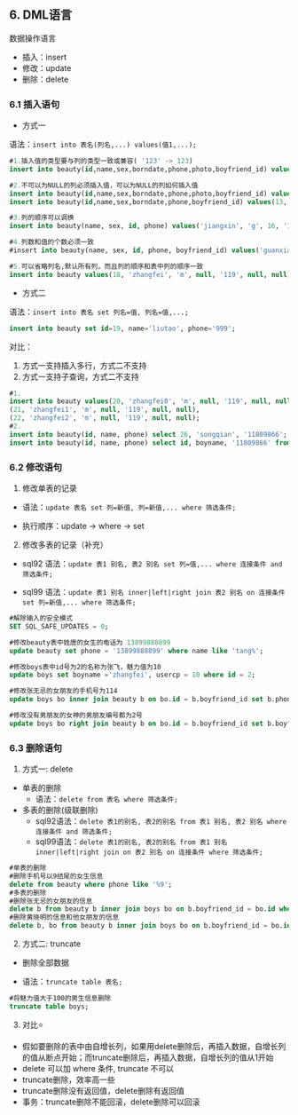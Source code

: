 ## 6. DML语言

数据操作语言

- 插入：insert
- 修改：update
- 删除：delete

### 6.1 插入语句

- 方式一

语法：`insert into 表名(列名,...) values(值1,...);`
```sql
#1.插入值的类型要与列的类型一致或兼容( '123' -> 123)
insert into beauty(id,name,sex,borndate,phone,photo,boyfriend_id) values(13,'tangyixin','g','1990-4-23','18988888888',NULL,2);

#2.不可以为NULL的列必须插入值，可以为NULL的列如何插入值
insert into beauty(id,name,sex,borndate,phone,photo,boyfriend_id) values(13,'tangyixin','g','1990-4-23','18988888888',NULL,2);
insert into beauty(id,name,sex,borndate,phone,boyfriend_id) values(13,'tangyixin','g','1990-4-23','18988888888',2);

#3.列的顺序可以调换
insert into beauty(name, sex, id, phone) values('jiangxin', 'g', 16, '110');

#4.列数和值的个数必须一致
#insert into beauty(name, sex, id, phone, boyfriend_id) values('guanxiaotong', 'g', 17, '110');

#5.可以省略列名,默认所有列，而且列的顺序和表中列的顺序一致
insert into beauty values(18, 'zhangfei', 'm', null, '119', null, null);
```

- 方式二

语法：`insert into 表名 set 列名=值, 列名=值,...;`
```sql
insert into beauty set id=19, name='liutao', phone='999';
```

对比：
1. 方式一支持插入多行，方式二不支持
2. 方式一支持子查询，方式二不支持
```sql
#1.
insert into beauty values(20, 'zhangfei0', 'm', null, '119', null, null),
(21, 'zhangfei1', 'm', null, '119', null, null),
(22, 'zhangfei2', 'm', null, '119', null, null);
#2.
insert into beauty(id, name, phone) select 26, 'songqian', '11809866';
insert into beauty(id, name, phone) select id, boyname, '11809866' from boys where id < 3;
```

### 6.2 修改语句

1. 修改单表的记录

- 语法：`update 表名 set 列=新值, 列=新值,... where 筛选条件;`

- 执行顺序：update -> where -> set

2. 修改多表的记录（补充）

- sql92 语法：`update 表1 别名, 表2 别名 set 列=值,... where 连接条件 and 筛选条件;`

- sql99 语法：`update 表1 别名 inner|left|right join 表2 别名 on 连接条件 set 列=新值,... where 筛选条件;`

```sql
#解除输入的安全模式
SET SQL_SAFE_UPDATES = 0;

#修改beauty表中姓唐的女生的电话为 13899888899
update beauty set phone = '13899888899' where name like 'tang%';

#修改boys表中id号为2的名称为张飞，魅力值为10
update boys set boyname ='zhangfei', usercp = 10 where id = 2;

#修改张无忌的女朋友的手机号为114
update boys bo inner join beauty b on bo.id = b.boyfriend_id set b.phone = 114 where bo.boyName = 'zhangwuji';

#修改没有男朋友的女神的男朋友编号都为2号
update boys bo right join beauty b on bo.id = b.boyfriend_id set b.boyfriend_id = 2 where bo.id is null;
```

### 6.3 删除语句

1. 方式一: delete 

- 单表的删除
    - 语法：`delete from 表名 where 筛选条件;`
- 多表的删除(级联删除)
    - sql92语法：`delete 表1的别名, 表2的别名 from 表1 别名, 表2 别名 where 连接条件 and 筛选条件;`
    - sql99语法：`delete 表1的别名, 表2的别名 from 表1 别名 inner|left|right join on 表2 别名 on 连接条件 where 筛选条件;`

```sql
#单表的删除
#删除手机号以9结尾的女生信息
delete from beauty where phone like '%9';
#多表的删除
#删除张无忌的女朋友的信息
delete b from beauty b inner join boys bo on b.boyfriend_id = bo.id where bo.boyName = 'zhangwuji';
#删除黄晓明的信息和他女朋友的信息
delete b, bo from beauty b inner join boys bo on b.boyfriend_id = bo.id where bo.boyName = 'huangxiaoming';
```

2. 方式二: truncate

- 删除全部数据

- 语法：`truncate table 表名;`

```sql
#将魅力值大于100的男生信息删除
truncate table boys;
```

3. 对比⭐
- 假如要删除的表中由自增长列，如果用delete删除后，再插入数据，自增长列的值从断点开始；而truncate删除后，再插入数据，自增长列的值从1开始
- delete 可以加 where 条件, truncate 不可以
- truncate删除，效率高一些
- truncate删除没有返回值，delete删除有返回值
- 事务：truncate删除不能回滚，delete删除可以回滚

